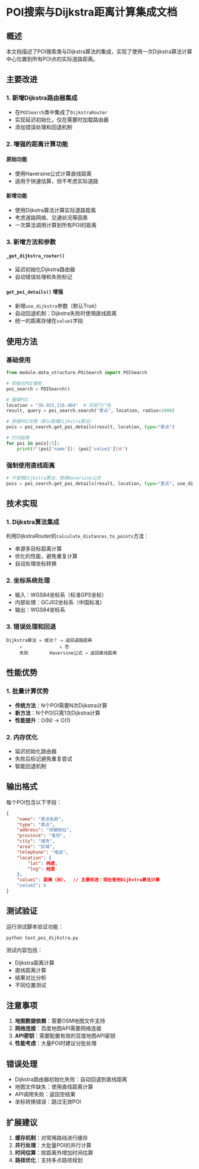 # POI搜索与Dijkstra距离计算集成文档

## 概述

本文档描述了POI搜索类与Dijkstra算法的集成，实现了使用一次Dijkstra算法计算中心位置到所有POI点的实际道路距离。

## 主要改进

### 1. 新增Dijkstra路由器集成

- 在`POISearch`类中集成了`DijkstraRouter`
- 实现延迟初始化，仅在需要时加载路由器
- 添加错误处理和回退机制

### 2. 增强的距离计算功能

#### 原始功能
- 使用Haversine公式计算直线距离
- 适用于快速估算，但不考虑实际道路

#### 新增功能
- 使用Dijkstra算法计算实际道路距离
- 考虑道路网络、交通状况等因素
- 一次算法调用计算到所有POI的距离

### 3. 新增方法和参数

#### `_get_dijkstra_router()`
- 延迟初始化Dijkstra路由器
- 自动错误处理和失败标记

#### `get_poi_details()` 增强
- 新增`use_dijkstra`参数（默认True）
- 自动回退机制：Dijkstra失败时使用直线距离
- 统一的距离存储在`value1`字段

## 使用方法

### 基础使用

```python
from module.data_structure.POiSearch import POISearch

# 初始化POI搜索
poi_search = POISearch()

# 搜索POI
location = "39.915,116.404"  # 天安门广场
result, query = poi_search.search("景点", location, radius=1000)

# 获取POI详情（默认使用Dijkstra算法）
pois = poi_search.get_poi_details(result, location, type="景点")

# 打印结果
for poi in pois[:5]:
    print(f"{poi['name']}: {poi['value1']}米")
```

### 强制使用直线距离

```python
# 不使用Dijkstra算法，使用Haversine公式
pois = poi_search.get_poi_details(result, location, type="景点", use_dijkstra=False)
```

## 技术实现

### 1. Dijkstra算法集成

利用DijkstraRouter的`calculate_distances_to_points`方法：
- 单源多目标距离计算
- 优化的性能，避免重复计算
- 自动处理坐标转换

### 2. 坐标系统处理

- 输入：WGS84坐标系（标准GPS坐标）
- 内部处理：GCJ02坐标系（中国标准）
- 输出：WGS84坐标系

### 3. 错误处理和回退

```
Dijkstra算法 → 成功？ → 返回道路距离
     ↓              ↓ 否
     失败        Haversine公式 → 返回直线距离
```

## 性能优势

### 1. 批量计算优势

- **传统方法**：N个POI需要N次Dijkstra计算
- **新方法**：N个POI只需1次Dijkstra计算
- **性能提升**：O(N) → O(1)

### 2. 内存优化

- 延迟初始化路由器
- 失败后标记避免重复尝试
- 智能回退机制

## 输出格式

每个POI包含以下字段：

```json
{
    "name": "景点名称",
    "type": "景点",
    "address": "详细地址",
    "province": "省份",
    "city": "城市",
    "area": "区域",
    "telephone": "电话",
    "location": {
        "lat": 纬度,
        "lng": 经度
    },
    "value1": 距离（米），  // 主要改进：现在使用Dijkstra算法计算
    "value2": 0
}
```

## 测试验证

运行测试脚本验证功能：

```bash
python test_poi_dijkstra.py
```

测试内容包括：
- Dijkstra距离计算
- 直线距离计算
- 结果对比分析
- 不同位置测试

## 注意事项

1. **地图数据依赖**：需要OSM地图文件支持
2. **网络连接**：百度地图API需要网络连接
3. **API密钥**：需要配置有效的百度地图API密钥
4. **性能考虑**：大量POI时建议分批处理

## 错误处理

- Dijkstra路由器初始化失败：自动回退到直线距离
- 地图文件缺失：使用直线距离计算
- API调用失败：返回空结果
- 坐标转换错误：跳过无效POI

## 扩展建议

1. **缓存机制**：对常用路线进行缓存
2. **并行处理**：大批量POI的并行计算
3. **时间估算**：除距离外增加时间估算
4. **路径优化**：支持多点路径规划
